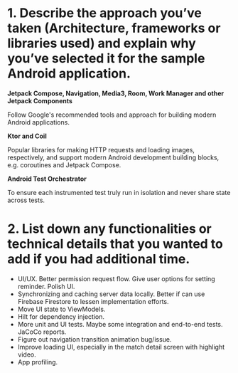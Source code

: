 # 1. Describe the approach you’ve taken (Architecture, frameworks or libraries used) and explain why you’ve selected it for the sample Android application.

**Jetpack Compose, Navigation, Media3, Room, Work Manager and other Jetpack Components**

Follow Google's recommended tools and approach for building modern Android applications.

**Ktor and Coil**

Popular libraries for making HTTP requests and loading images, respectively, and support modern
Android development building blocks, e.g. coroutines and Jetpack Compose.

**Android Test Orchestrator**

To ensure each instrumented test truly run in isolation and never share state across tests.

# 2. List down any functionalities or technical details that you wanted to add if you had additional time.

- UI/UX. Better permission request flow. Give user options for setting reminder. Polish UI.
- Synchronizing and caching server data locally. Better if can use Firebase Firestore to lessen implementation efforts.
- Move UI state to ViewModels.
- Hilt for dependency injection.
- More unit and UI tests. Maybe some integration and end-to-end tests. JaCoCo reports.
- Figure out navigation transition animation bug/issue.
- Improve loading UI, especially in the match detail screen with highlight video.
- App profiling.